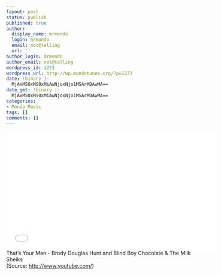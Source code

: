 ```yaml
---
layout: post
status: publish
published: true
author:
  display_name: mrmondo
  login: mrmondo
  email: not@telling
  url: ''
author_login: mrmondo
author_email: not@telling
wordpress_id: 1273
wordpress_url: http://wp.mondotunes.org/?p=1273
date: !binary |-
  MjAxMS0xMS0xMiAwNjoxNjo1MSArMDAwMA==
date_gmt: !binary |-
  MjAxMS0xMS0xMiAwNjoxNjo1MSArMDAwMA==
categories:
- Mondo Music
tags: []
comments: []
---
```

<iframe width="560" height="315" src="//www.youtube.com/embed/rDs-k28witk" frameborder="0"> </iframe>
That&#8217;s Your Man - Brody Douglas Hunt and Blind Boy Chocolate &amp; The Milk Sheiks
<div class="attribution">(<span>Source:</span> <a href="http://www.youtube.com/">http://www.youtube.com/</a>)</div>
